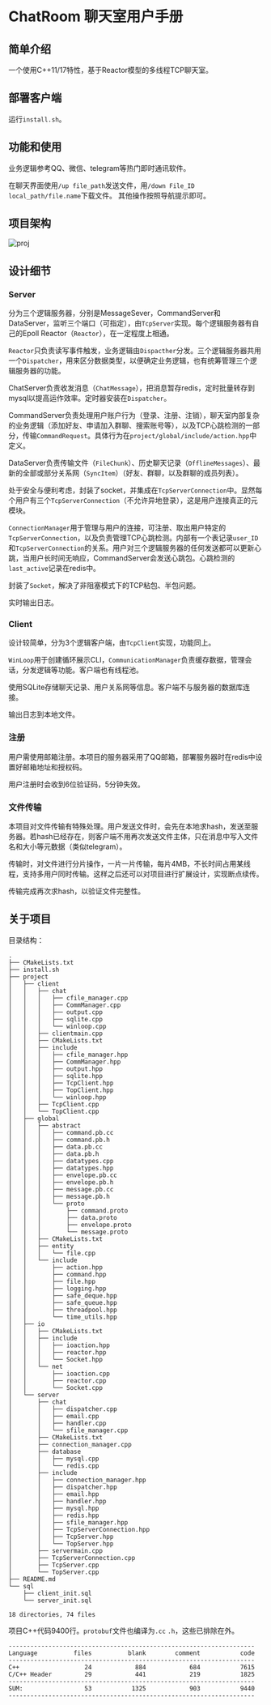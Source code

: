 # ChatRoom 聊天室用户手册


## 简单介绍

一个使用C++11/17特性，基于Reactor模型的多线程TCP聊天室。



## 部署客户端

运行`install.sh`。



## 功能和使用

业务逻辑参考QQ、微信、telegram等热门即时通讯软件。

在聊天界面使用`/up file_path`发送文件，用`/down File_ID local_path/file.name`下载文件。
其他操作按照导航提示即可。




## 项目架构

![proj](https://github.com/user-attachments/assets/f1eb35b2-65ae-45db-9416-01ed7aa19271)



## 设计细节

### Server

分为三个逻辑服务器，分别是MessageSever，CommandServer和DataServer，监听三个端口（可指定），由`TcpServer`实现。每个逻辑服务器有自己的Epoll Reactor（`Reactor`），在一定程度上相通。

`Reactor`只负责读写事件触发，业务逻辑由`Dispacther`分发。三个逻辑服务器共用一个`Dispatcher`，用来区分数据类型，以便确定业务逻辑，也有统筹管理三个逻辑服务器的功能。

ChatServer负责收发消息（`ChatMessage`），把消息暂存redis，定时批量转存到mysql以提高运作效率。定时器安装在`Dispatcher`。

CommandServer负责处理用户账户行为（登录、注册、注销），聊天室内部复杂的业务逻辑（添加好友、申请加入群聊、搜索账号等），以及TCP心跳检测的一部分，传输`CommandRequest`。具体行为在`project/global/include/action.hpp`中定义。

DataServer负责传输文件（`FileChunk`）、历史聊天记录（`OfflineMessages`）、最新的全部或部分关系网（`SyncItem`）（好友、群聊，以及群聊的成员列表）。

处于安全与便利考虑，封装了socket，并集成在`TcpServerConnection`中。显然每个用户有三个`TcpServerConnection`（不允许异地登录），这是用户连接真正的元模块。

`ConnectionManager`用于管理与用户的连接，可注册、取出用户特定的`TcpServerConnection`，以及负责管理TCP心跳检测。内部有一个表记录`user_ID`和`TcpServerConnection`的关系。用户对三个逻辑服务器的任何发送都可以更新心跳，当用户长时间无响应，CommandServer会发送心跳包。心跳检测的`last_active`记录在redis中。

封装了`Socket`，解决了非阻塞模式下的TCP粘包、半包问题。

实时输出日志。

### Client

设计较简单，分为3个逻辑客户端，由`TcpClient`实现，功能同上。

`WinLoop`用于创建循环展示CLI，`CommunicationManager`负责缓存数据，管理会话，分发逻辑等功能。客户端也有线程池。

使用SQLite存储聊天记录、用户关系网等信息。客户端不与服务器的数据库连接。

输出日志到本地文件。

### 注册

用户需使用邮箱注册。本项目的服务器采用了QQ邮箱，部署服务器时在redis中设置好邮箱地址和授权码。

用户注册时会收到6位验证码，5分钟失效。

### 文件传输

本项目对文件传输有特殊处理。用户发送文件时，会先在本地求hash，发送至服务器。若hash已经存在，则客户端不用再次发送文件主体，只在消息中写入文件名和大小等元数据（类似telegram）。

传输时，对文件进行分片操作，一片一片传输，每片4MB，不长时间占用某线程，支持多用户同时传输。这样之后还可以对项目进行扩展设计，实现断点续传。

传输完成再次求hash，以验证文件完整性。



## 关于项目

目录结构：

~~~
.
├── CMakeLists.txt
├── install.sh
├── project
│   ├── client
│   │   ├── chat
│   │   │   ├── cfile_manager.cpp
│   │   │   ├── CommManager.cpp
│   │   │   ├── output.cpp
│   │   │   ├── sqlite.cpp
│   │   │   └── winloop.cpp
│   │   ├── clientmain.cpp
│   │   ├── CMakeLists.txt
│   │   ├── include
│   │   │   ├── cfile_manager.hpp
│   │   │   ├── CommManager.hpp
│   │   │   ├── output.hpp
│   │   │   ├── sqlite.hpp
│   │   │   ├── TcpClient.hpp
│   │   │   ├── TopClient.hpp
│   │   │   └── winloop.hpp
│   │   ├── TcpClient.cpp
│   │   └── TopClient.cpp
│   ├── global
│   │   ├── abstract
│   │   │   ├── command.pb.cc
│   │   │   ├── command.pb.h
│   │   │   ├── data.pb.cc
│   │   │   ├── data.pb.h
│   │   │   ├── datatypes.cpp
│   │   │   ├── datatypes.hpp
│   │   │   ├── envelope.pb.cc
│   │   │   ├── envelope.pb.h
│   │   │   ├── message.pb.cc
│   │   │   ├── message.pb.h
│   │   │   └── proto
│   │   │       ├── command.proto
│   │   │       ├── data.proto
│   │   │       ├── envelope.proto
│   │   │       └── message.proto
│   │   ├── CMakeLists.txt
│   │   ├── entity
│   │   │   └── file.cpp
│   │   └── include
│   │       ├── action.hpp
│   │       ├── command.hpp
│   │       ├── file.hpp
│   │       ├── logging.hpp
│   │       ├── safe_deque.hpp
│   │       ├── safe_queue.hpp
│   │       ├── threadpool.hpp
│   │       └── time_utils.hpp
│   ├── io
│   │   ├── CMakeLists.txt
│   │   ├── include
│   │   │   ├── ioaction.hpp
│   │   │   ├── reactor.hpp
│   │   │   └── Socket.hpp
│   │   └── net
│   │       ├── ioaction.cpp
│   │       ├── reactor.cpp
│   │       └── Socket.cpp
│   └── server
│       ├── chat
│       │   ├── dispatcher.cpp
│       │   ├── email.cpp
│       │   ├── handler.cpp
│       │   └── sfile_manager.cpp
│       ├── CMakeLists.txt
│       ├── connection_manager.cpp
│       ├── database
│       │   ├── mysql.cpp
│       │   └── redis.cpp
│       ├── include
│       │   ├── connection_manager.hpp
│       │   ├── dispatcher.hpp
│       │   ├── email.hpp
│       │   ├── handler.hpp
│       │   ├── mysql.hpp
│       │   ├── redis.hpp
│       │   ├── sfile_manager.hpp
│       │   ├── TcpServerConnection.hpp
│       │   ├── TcpServer.hpp
│       │   └── TopServer.hpp
│       ├── servermain.cpp
│       ├── TcpServerConnection.cpp
│       ├── TcpServer.cpp
│       └── TopServer.cpp
├── README.md
└── sql
    ├── client_init.sql
    └── server_init.sql

18 directories, 74 files
~~~
项目C++代码9400行。`protobuf`文件也编译为`.cc` `.h`，这些已排除在外。
~~~
--------------------------------------------------------------------
Language          files          blank        comment           code
--------------------------------------------------------------------
C++                  24            884            684           7615
C/C++ Header         29            441            219           1825
--------------------------------------------------------------------
SUM:                 53           1325            903           9440
--------------------------------------------------------------------
~~~

